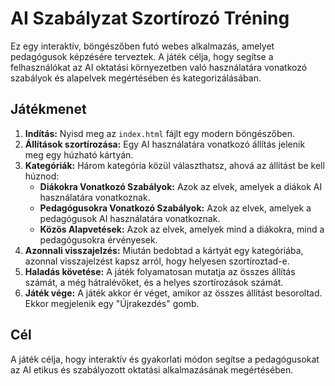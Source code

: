 # AI Szabályzat Szortírozó Tréning

Ez egy interaktív, böngészőben futó webes alkalmazás, amelyet pedagógusok képzésére terveztek. A játék célja, hogy segítse a felhasználókat az AI oktatási környezetben való használatára vonatkozó szabályok és alapelvek megértésében és kategorizálásában.

## Játékmenet

1.  **Indítás:** Nyisd meg az `index.html` fájlt egy modern böngészőben.
2.  **Állítások szortírozása:** Egy AI használatára vonatkozó állítás jelenik meg egy húzható kártyán.
3.  **Kategóriák:** Három kategória közül választhatsz, ahová az állítást be kell húznod:
    *   **Diákokra Vonatkozó Szabályok:** Azok az elvek, amelyek a diákok AI használatára vonatkoznak.
    *   **Pedagógusokra Vonatkozó Szabályok:** Azok az elvek, amelyek a pedagógusok AI használatára vonatkoznak.
    *   **Közös Alapvetések:** Azok az elvek, amelyek mind a diákokra, mind a pedagógusokra érvényesek.
4.  **Azonnali visszajelzés:** Miután bedobtad a kártyát egy kategóriába, azonnal visszajelzést kapsz arról, hogy helyesen szortíroztad-e.
5.  **Haladás követése:** A játék folyamatosan mutatja az összes állítás számát, a még hátralévőket, és a helyes szortírozások számát.
6.  **Játék vége:** A játék akkor ér véget, amikor az összes állítást besoroltad. Ekkor megjelenik egy "Újrakezdés" gomb.

## Cél

A játék célja, hogy interaktív és gyakorlati módon segítse a pedagógusokat az AI etikus és szabályozott oktatási alkalmazásának megértésében.
